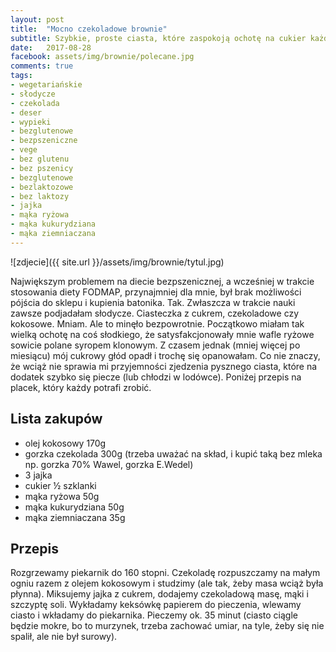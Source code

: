 ```yaml
---
layout: post
title:  "Mocno czekoladowe brownie"
subtitle: Szybkie, proste ciasta, które zaspokoją ochotę na cukier każdego alergika.
date:   2017-08-28
facebook: assets/img/brownie/polecane.jpg
comments: true
tags:
- wegetariańskie
- słodycze
- czekolada
- deser
- wypieki
- bezglutenowe
- bezpszeniczne
- vege
- bez glutenu
- bez pszenicy
- bezglutenowe
- bezlaktozowe
- bez laktozy
- jajka
- mąka ryżowa
- mąka kukurydziana
- mąka ziemniaczana
---
```


![zdjecie]({{ site.url }}/assets/img/brownie/tytul.jpg)

Największym problemem na diecie bezpszenicznej, a wcześniej w trakcie stosowania diety FODMAP, przynajmniej dla mnie, był brak możliwości pójścia do sklepu i kupienia batonika. Tak. Zwłaszcza w trakcie nauki zawsze podjadałam słodycze. Ciasteczka z cukrem, czekoladowe czy kokosowe. Mniam. Ale to minęło bezpowrotnie. Początkowo miałam tak wielką ochotę na coś słodkiego, że satysfakcjonowały mnie wafle ryżowe sowicie polane syropem klonowym. Z czasem jednak (mniej więcej po miesiącu) mój cukrowy głód opadł i trochę się opanowałam. Co nie znaczy, że wciąż nie sprawia mi przyjemności zjedzenia pysznego ciasta, które na dodatek szybko się piecze (lub chłodzi w lodówce). Poniżej przepis na placek, który każdy potrafi zrobić.

## Lista zakupów
 
* olej kokosowy 170g
* gorzka czekolada 300g (trzeba uważać na skład, i kupić taką bez mleka np. gorzka 70% Wawel, gorzka E.Wedel)
* 3 jajka
* cukier ½ szklanki
* mąka ryżowa 50g
* mąka kukurydziana 50g
* mąka ziemniaczana 35g

## Przepis
 
Rozgrzewamy piekarnik do 160 stopni. Czekoladę rozpuszczamy na małym ogniu razem z olejem kokosowym i studzimy (ale tak, żeby masa wciąż była płynna). Miksujemy jajka z cukrem, dodajemy czekoladową masę, mąki i szczyptę soli. Wykładamy keksówkę papierem do pieczenia, wlewamy ciasto i wkładamy do piekarnika. Pieczemy ok. 35 minut (ciasto ciągle będzie mokre, bo to murzynek, trzeba zachować umiar, na tyle, żeby się nie spalił, ale nie był surowy).